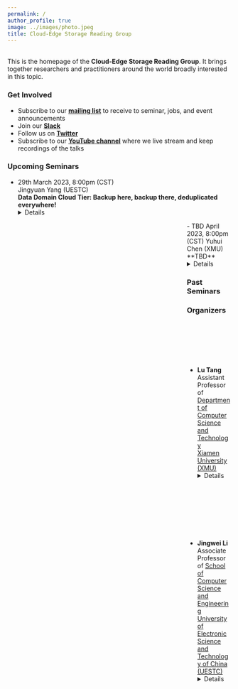 ```yaml
---
permalink: /
author_profile: true
image: ../images/photo.jpeg
title: Cloud-Edge Storage Reading Group
---
```


<br>This is the homepage of the **Cloud-Edge Storage Reading Group**. It brings together researchers and practitioners around the world broadly interested in this topic.  

### Get Involved
- Subscribe to our **[mailing list]()** to receive to seminar, jobs, and event announcements
- Join our **[Slack]()**
- Follow us on **[Twitter]()**
- Subscribe to our **[YouTube channel]()** where we live stream and keep recordings of the talks


### Upcoming Seminars


- 29th March 2023, 8:00pm (CST)  
Jingyuan Yang (UESTC) <br>
**Data Domain Cloud Tier: Backup here, backup there, deduplicated everywhere!** <details>**Conference:** ATC ’19 <br>
**Abstract:** Data Domain has added a cloud tier capability to its onpremises storage appliance, allowing clients to achieve the cost benefits of deduplication in the cloud. While there were many architectural changes necessary to support a cloud tier in a mature storage product, in this paper, we focus on innovations needed to support key functionality for customers. Consider typical customer interactions: First, a customer determines which files to migrate to the cloud by estimating how much space will be freed on the on-premises Data Domain appliance. Second, a customer transfers selected files to the cloud and later restores files back. Finally, a customer deletes a file in the cloud when its retention period has expired. Each of these operations requires significant architectural changes and new algorithms to address both the impact of deduplicated storage and the latency and expense of cloud object storage. We also present analysis from deployed cloud tier systems. As an example, some customers have moved more than 20PB of logical data to the cloud tier and achieved a total compression factor (deduplication * local compression) of 40× or more, resulting in millions of dollars of cost savings. <br>
**Link:** [https://www.usenix.org/conference/atc19/presentation/duggal](https://www.usenix.org/conference/atc19/presentation/duggal) </details>

<span src="" style="float:right;width:100px;height:100px;margin-top:00px">
- TBD April 2023, 8:00pm (CST)  
Yuhui Chen (XMU) <br>
**TBD**  <details>**Conference:**  <br>
**Abstract:**  <br>
**Link:** []() </details>

<span src="" style="float:right;width:100px;height:100px;margin-top:00px">

### Past Seminars



<!-- <iframe width="560" height="315" src="https://www.youtube.com/embed/Dn_NkH-IEVA" title="YouTube video player" frameborder="0" allow="accelerometer; autoplay; clipboard-write; encrypted-media; gyroscope; picture-in-picture" allowfullscreen></iframe> -->

### Organizers

<span style="background-image:url('../images/tl.jpg');background-size: cover; float:right;width:80px;height:100px;margin-top:00px"></span>
- **Lu Tang**  
Assistant Professor of [Department of Computer Science and Technology](https://cs.xmu.edu.cn/index.htm)<br>
[Xiamen University (XMU)](https://www.xmu.edu.cn/)<br> <details> **Bio:** Lu Tang is now an Assistant Professor at Department of Computer Science and Technology, Xiamen University. She was a postdoctoral researcher at the Chinese University of Hong Kong of Computer Science and Engineering from October 2020 to February 2021. She received her Ph.D. degree in computer science and engineering from the Chinese University of Hong Kong in 2020, the M.A. degree in computer science and technology from Xiamen University in 2016, and the B.A. degree in network engineering from Tianjin Polytechnic University in 2013. Her research interests include network measurement, anomaly detection, data stream processing, enterprise and data center networks.<br> **Homepage:** [https://grace-tl.github.io/](https://grace-tl.github.io/)</details>
<br>

<span style="background-image:url('../images/ljw.jpg');background-size: cover;background-position-y: -20px; float:right;width:80px;height:90px;margin-top:00px"></span>
- **Jingwei Li**  
Associate Professor of [School of Computer Science and Engineering](https://www.scse.uestc.edu.cn/)<br>
 [University of Electronic Science and Technology of China (UESTC)](https://www.uestc.edu.cn/)<br> <details> **Bio:** Jingwei Li is an associate professor of the School of Computer Science and Engineering at the University of Electronic Science and Technology of China (UESTC). He joined UESTC in 2016. Before that, He was a postdoctoral researcher working with Professor Patrick P. C. Lee at the Chinese University of Hong Kong. During 2013 to 2014, he was a visiting scholar working with Prof. Anna Squicciarini at the Pennsylvania State University. He obtained the B.S. from Hebei University of Technology in 2009 and the Ph.D. from Nankai University in 2014, respectively.<br> **Homepage:** [https://jingwei87.github.io/](https://jingwei87.github.io/)</details>
